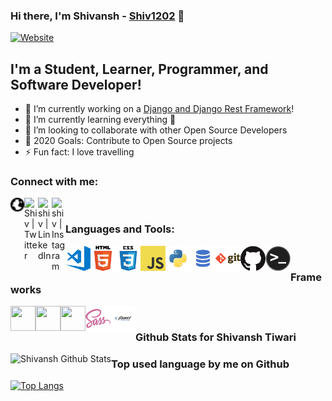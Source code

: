 ### Hi there, I'm Shivansh - [Shiv1202][website] 👋

[![Website](https://img.shields.io/website?label=Shiv1202.github.io&style=for-the-badge&url=https%3A%2F%2FShiv1202.github.io)](https://shiv1202.github.io)


## I'm a Student, Learner, Programmer, and Software Developer!

- 🔭 I’m currently working on a [Django and Django Rest Framework][website]!
- 🌱 I’m currently learning everything 🤣
- 👯 I’m looking to collaborate with other Open Source Developers
- 🥅 2020 Goals: Contribute to Open Source projects
- ⚡ Fun fact: I love travelling

<!-- ### Spotify Playing 🎧
[<img src="https://now-playing-Shiv.vercel.app/api/spotify-playing" alt="Shiv Spotify Playing" width="350" />](https://open.spotify.com/user/8x2lep3d1rdemtqyhp5fj9eaj?si=wxvbeZCSQyCha_Y28Hs2Fw) -->

### Connect with me:

[<img align="left" alt="shiv1202.github.io" width="22px" src="https://raw.githubusercontent.com/iconic/open-iconic/master/svg/globe.svg" />][website]
[<img align="left" alt="Shiv | Twitter" width="22px" src="https://cdn.jsdelivr.net/npm/simple-icons@v3/icons/leetcode.svg" />][leetcode]
[<img align="left" alt="shiv | LinkedIn" width="22px" src="https://cdn.jsdelivr.net/npm/simple-icons@v3/icons/linkedin.svg" />][linkedin]
[<img align="left" alt="shiv | Instagram" width="22px" src="https://cdn.jsdelivr.net/npm/simple-icons@v3/icons/instagram.svg" />][instagram]

<br />

### Languages and Tools:
<img align="left" alt="Visual Studio Code" width="40px" src="https://raw.githubusercontent.com/github/explore/80688e429a7d4ef2fca1e82350fe8e3517d3494d/topics/visual-studio-code/visual-studio-code.png" />
<img align="left" alt="HTML5" width="40px" src="https://raw.githubusercontent.com/github/explore/80688e429a7d4ef2fca1e82350fe8e3517d3494d/topics/html/html.png" />
<img align="left" alt="CSS3" width="40px" src="https://raw.githubusercontent.com/github/explore/80688e429a7d4ef2fca1e82350fe8e3517d3494d/topics/css/css.png" />

<img align="left" alt="JavaScript" width="40px" src="https://raw.githubusercontent.com/github/explore/80688e429a7d4ef2fca1e82350fe8e3517d3494d/topics/javascript/javascript.png" />

<img align="left" alt="Python" width="40px" src="https://raw.githubusercontent.com/github/explore/80688e429a7d4ef2fca1e82350fe8e3517d3494d/topics/python/python.png" />


<img align="left" alt="SQL" width="40px" src="https://raw.githubusercontent.com/github/explore/80688e429a7d4ef2fca1e82350fe8e3517d3494d/topics/sql/sql.png" />
<img align="left" alt="Git" width="40px" src="https://raw.githubusercontent.com/github/explore/80688e429a7d4ef2fca1e82350fe8e3517d3494d/topics/git/git.png" />
<img align="left" alt="GitHub" width="40px" src="https://raw.githubusercontent.com/github/explore/78df643247d429f6cc873026c0622819ad797942/topics/github/github.png" />
<img align="left" alt="Terminal" width="40px" src="https://raw.githubusercontent.com/github/explore/80688e429a7d4ef2fca1e82350fe8e3517d3494d/topics/terminal/terminal.png" />

<br/>

### Frameworks
<img align="left" height = "40px" width="40px" src="https://cdn.jsdelivr.net/npm/simple-icons@v3/icons/django.svg" />
<img align="left" height = "40px" width="40px" src="https://cdn.jsdelivr.net/npm/simple-icons@v3/icons/flask.svg" />
<img align="left" height = "40px" width="40px" src="https://cdn.jsdelivr.net/npm/simple-icons@v3/icons/bootstrap.svg" />
<img align="left" alt="Sass" width="40px" src="https://raw.githubusercontent.com/github/explore/80688e429a7d4ef2fca1e82350fe8e3517d3494d/topics/sass/sass.png" />
<img align="left" alt="Jquery" width="40px" src="https://raw.githubusercontent.com/github/explore/80688e429a7d4ef2fca1e82350fe8e3517d3494d/topics/jquery/jquery.png" />

<br />


### Github Stats for Shivansh Tiwari

<img align="left" alt="Shivansh Github Stats" src="https://github-readme-stats.vercel.app/api?username=Shiv1202&show_icons=true&hide_border=true&theme=radical" />

### Top used language by me on Github

[![Top Langs](https://github-readme-stats.vercel.app/api/top-langs/?username=Shiv1202)](https://github.com/anuraghazra/github-readme-stats)






[website]: https://shiv1202.github.io
[leetcode]: https://leetcode.com/shiv1202/

[instagram]: https://instagram.com/productive_sst/
[linkedin]: https://linkedin.com/in/shiv1202/
